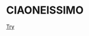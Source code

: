 <link rel="stylesheet" href="master.css">
<body>
    <h1>CIAONEISSIMO</h1>
    <a href="https://pascaseba.github.io/PascaSebaP.github.io/netflix.html">Try</a>
</body>

</html>
